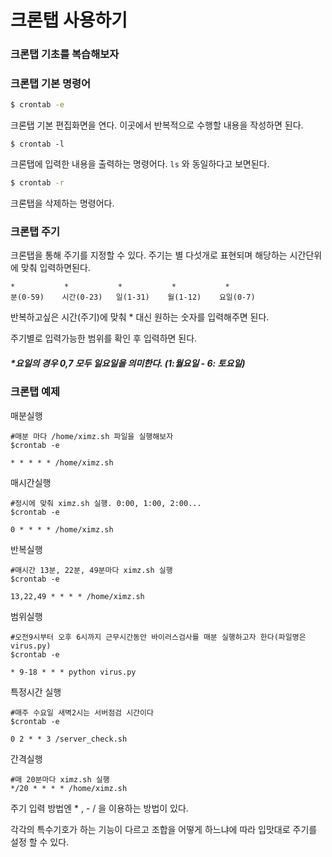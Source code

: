 # 크론탭 사용하기

### 크론탭 기초를 복습해보자



### 크론탭 기본 명령어



```bash
$ crontab -e
```

크론탭 기본 편집화면을 연다. 이곳에서 반복적으로 수행할 내용을 작성하면 된다.



```shell
$ crontab -l
```

크론탭에 입력한 내용을 출력하는 명령어다.  `ls` 와 동일하다고 보면된다.



```bash
$ crontab -r
```

크론탭을 삭제하는 명령어다.



### 크론탭 주기

크론탭을 통해 주기를 지정할 수 있다. 주기는 별 다섯개로 표현되며 해당하는 시간단위에 맞춰 입력하면된다.

```shell
*			*			*			*			*
분(0-59)	   시간(0-23)   일(1-31)    월(1-12)    요일(0-7)
```

반복하고싶은 시간(주기)에 맞춰 * 대신 원하는 숫자를 입력해주면 된다. 

주기별로 입력가능한 범위를 확인 후 입력하면 된다.

##### *요일의 경우 0,7 모두 일요일을 의미한다. (1:월요일 - 6: 토요일)



### 크론탭 예제

매분실행

```shell
#매분 마다 /home/ximz.sh 파일을 실행해보자
$crontab -e

* * * * * /home/ximz.sh
```



매시간실행

```shell
#정시에 맞춰 ximz.sh 실행. 0:00, 1:00, 2:00...
$crontab -e

0 * * * * /home/ximz.sh
```



반복실행

```shell
#매시간 13분, 22분, 49분마다 ximz.sh 실행
$crontab -e

13,22,49 * * * * /home/ximz.sh
```



범위실행

```shell
#오전9시부터 오후 6시까지 근무시간동안 바이러스검사를 매분 실행하고자 한다(파일명은 virus.py)
$crontab -e

* 9-18 * * * python virus.py
```



특정시간 실행

```shell
#매주 수요일 새벽2시는 서버점검 시간이다
$crontab -e

0 2 * * 3 /server_check.sh
```



간격실행

```shell
#매 20분마다 ximz.sh 실행
*/20 * * * * /home/ximz.sh
```

주기 입력 방법엔 * , - / 을 이용하는 방법이 있다.

각각의 특수기호가 하는 기능이 다르고 조합을 어떻게 하느냐에 따라 입맛대로 주기를 설정 할 수 있다.